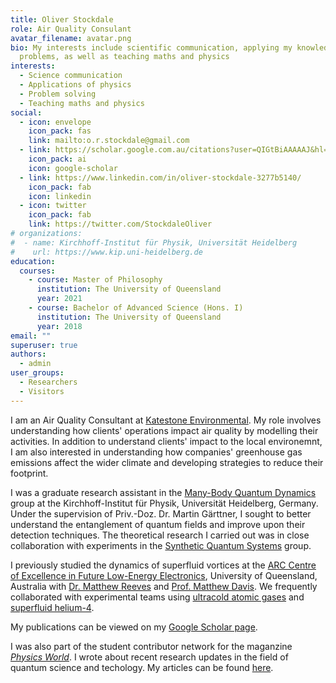```yaml
---
title: Oliver Stockdale
role: Air Quality Consulant
avatar_filename: avatar.png
bio: My interests include scientific communication, applying my knowledge of physics to solve 
  problems, as well as teaching maths and physics
interests:
  - Science communication
  - Applications of physics
  - Problem solving
  - Teaching maths and physics
social:
  - icon: envelope
    icon_pack: fas
    link: mailto:o.r.stockdale@gmail.com
  - link: https://scholar.google.com.au/citations?user=QIGtBiAAAAAJ&hl=en
    icon_pack: ai
    icon: google-scholar
  - link: https://www.linkedin.com/in/oliver-stockdale-3277b5140/
    icon_pack: fab
    icon: linkedin
  - icon: twitter
    icon_pack: fab
    link: https://twitter.com/StockdaleOliver
# organizations:
#  - name: Kirchhoff-Institut für Physik, Universität Heidelberg
#    url: https://www.kip.uni-heidelberg.de
education:
  courses:
    - course: Master of Philosophy
      institution: The University of Queensland
      year: 2021
    - course: Bachelor of Advanced Science (Hons. I)
      institution: The University of Queensland
      year: 2018
email: ""
superuser: true
authors:
  - admin
user_groups:
  - Researchers
  - Visitors
---
```

I am an Air Quality Consultant at [Katestone Environmental](https://katestone.global). My 
role involves understanding how clients' operations impact air quality by modelling their 
activities. In addition to understand clients' impact to the local environemnt, I am also 
interested in understanding how companies' greenhouse gas emissions affect the wider climate 
and developing strategies to reduce their footprint. 

I was a graduate research assistant in the [Many-Body Quantum 
Dynamics](https://mbqd.de) group at the 
Kirchhoff-Institut für Physik, Universität Heidelberg, Germany. Under the supervision of 
Priv.-Doz. Dr. Martin Gärttner, I sought to better understand the entanglement of quantum 
fields 
and improve upon their detection techniques. 
The theoretical research I carried out was in close collaboration with experiments in the 
[Synthetic Quantum Systems](https://synqs.org) group.

I previously studied the dynamics of superfluid vortices at the [ARC Centre of Excellence in Future Low-Energy 
Electronics](https://www.fleet.org.au), University of Queensland, Australia with [Dr. Matthew 
Reeves](https://researchers.uq.edu.au/researcher/16962) and [Prof. Matthew 
Davis](https://researchers.uq.edu.au/researcher/1134). We frequently collaborated with experimental teams using 
[ultracold atomic gases](https://bec.equs.org) and [superfluid helium-4](https://qo.lab.uq.edu.au).

My publications can be viewed on my [Google Scholar page](https://scholar.google.com.au/citations?user=QIGtBiAAAAAJ&hl=en).

I was also part of the student contributor network for the maganzine [*Physics 
World*](https://physicsworld.com). I wrote about recent research updates in the field of 
quantum science and techology. My articles can be found [here](https://physicsworld.com/author/oliver-stockdale/).

